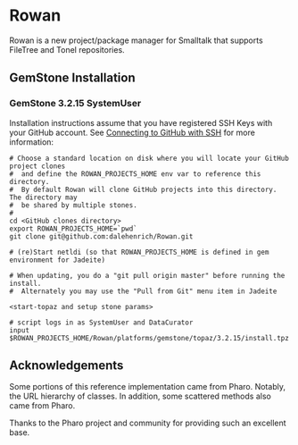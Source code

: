 # Rowan

Rowan is a new project/package manager for Smalltalk that supports FileTree and Tonel repositories.
 
## GemStone Installation

### GemStone 3.2.15 SystemUser
Installation instructions assume that you have registered SSH Keys with your GitHub account. See [Connecting to GitHub with SSH](https://help.github.com/articles/connecting-to-github-with-ssh/) for more information:

```
# Choose a standard location on disk where you will locate your GitHub project clones
#  and define the ROWAN_PROJECTS_HOME env var to reference this directory.
#  By default Rowan will clone GitHub projects into this directory. The directory may
#  be shared by multiple stones.
#
cd <GitHub clones directory>
export ROWAN_PROJECTS_HOME=`pwd`
git clone git@github.com:dalehenrich/Rowan.git

# (re)Start netldi (so that ROWAN_PROJECTS_HOME is defined in gem environment for Jadeite)

# When updating, you do a "git pull origin master" before running the install. 
#  Alternately you may use the "Pull from Git" menu item in Jadeite

<start-topaz and setup stone params>

# script logs in as SystemUser and DataCurator
input $ROWAN_PROJECTS_HOME/Rowan/platforms/gemstone/topaz/3.2.15/install.tpz
```

## Acknowledgements

Some portions of this reference implementation came from Pharo. Notably, the URL hierarchy of classes.
In addition, some scattered methods also came from Pharo.

Thanks to the Pharo project and community for providing such an excellent base.

